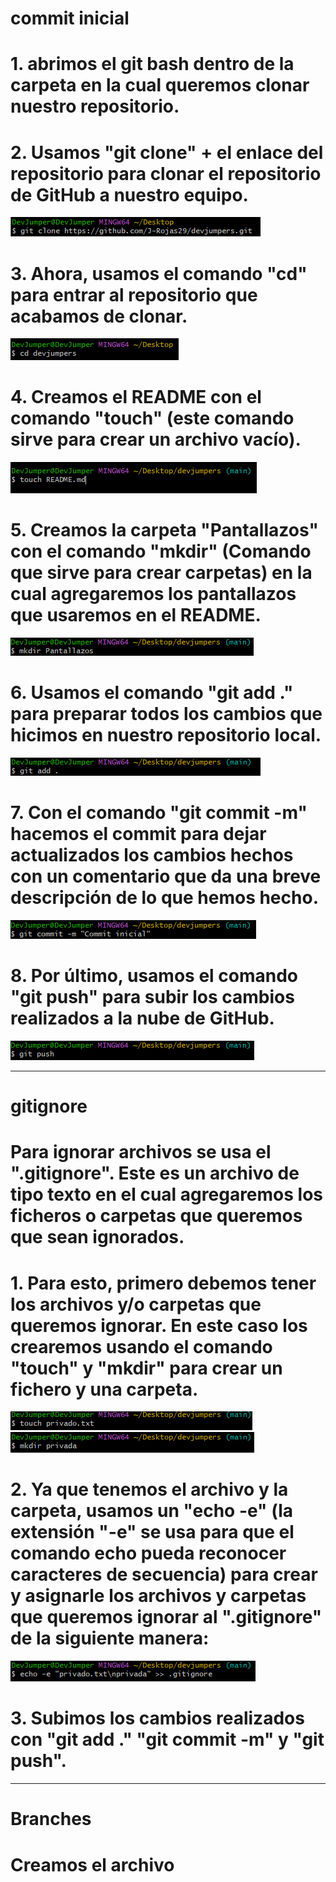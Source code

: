 #                                          commit inicial

# 1. abrimos el git bash dentro de la carpeta en la cual queremos clonar nuestro repositorio.

# 2. Usamos "git clone" + el enlace del repositorio para clonar el repositorio de GitHub a nuestro equipo.

![](https://github.com/J-Rojas29/devjumpers/blob/main/Pantallazos/git%20clone.png)

# 3. Ahora, usamos el comando "cd" para entrar al repositorio que acabamos de clonar.

![](https://github.com/J-Rojas29/devjumpers/blob/main/Pantallazos/cd%20devjumpers.png)

# 4. Creamos el README con el comando "touch" (este comando sirve para crear un archivo vacío).

![](https://github.com/J-Rojas29/devjumpers/blob/main/Pantallazos/touch.png)

# 5. Creamos la carpeta "Pantallazos" con el comando "mkdir" (Comando que sirve para crear carpetas) en la cual agregaremos los pantallazos que usaremos en el README.

![](https://github.com/J-Rojas29/devjumpers/blob/main/Pantallazos/mkdir.png)

# 6. Usamos el comando "git add ." para preparar todos los cambios que hicimos en nuestro repositorio local.

![](https://github.com/J-Rojas29/devjumpers/blob/main/Pantallazos/git%20add.png)

# 7. Con el comando "git commit -m" hacemos el commit para dejar actualizados los cambios hechos con un comentario que da una breve descripción de lo que hemos hecho.

![](https://github.com/J-Rojas29/devjumpers/blob/main/Pantallazos/git%20commit.png)

# 8. Por último, usamos el comando "git push" para subir los cambios realizados a la nube de GitHub.

![](https://github.com/J-Rojas29/devjumpers/blob/main/Pantallazos/git%20push.png)

-----------------------------------------------------------------------------------------------------

#                                          gitignore

# Para ignorar archivos se usa el ".gitignore". Este es un archivo de tipo texto en el cual agregaremos los ficheros o carpetas que queremos que sean ignorados.

# 1. Para esto, primero debemos tener los archivos y/o carpetas que queremos ignorar. En este caso los crearemos usando el comando "touch" y "mkdir" para crear un fichero y una carpeta.

![](https://github.com/J-Rojas29/devjumpers/blob/main/Pantallazos/privado%20txt.png)
![](https://github.com/J-Rojas29/devjumpers/blob/main/Pantallazos/privada.png)

# 2. Ya que tenemos el archivo y la carpeta, usamos un "echo -e" (la extensión "-e" se usa para que el comando echo pueda reconocer caracteres de secuencia) para crear y asignarle los archivos y carpetas que queremos ignorar al ".gitignore" de la siguiente manera:

![](https://github.com/J-Rojas29/devjumpers/blob/main/Pantallazos/gitignore.png)

# 3. Subimos los cambios realizados con "git add ." "git commit -m" y "git push".

-----------------------------------------------------------------------------------------------------

#                                          Branches 

# Creamos el archivo 